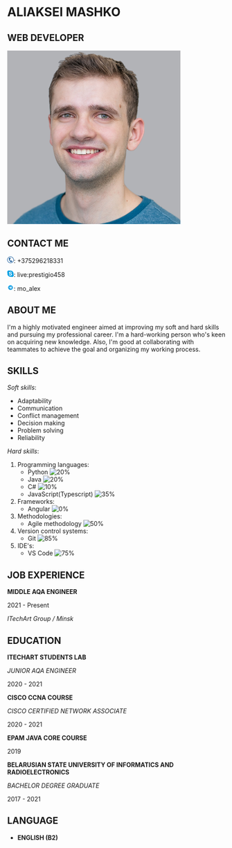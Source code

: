 # **ALIAKSEI MASHKO**
## WEB DEVELOPER
![Profile image wasn't loaded](/assets/img/profile_image.png)
## **CONTACT ME**
![?](/assets/svg/phone_icon.png): +375296218331

![?](/assets/svg/skype_logo.png): live:prestigio458

![?](/assets/svg/telegram_logo.png): mo_alex  
## **ABOUT ME**
I'm a highly motivated engineer aimed at improving my soft and hard skills and pursuing my professional career. I'm a hard-working person who's keen on acquiring new knowledge. Also, I'm good at collaborating with teammates to achieve the goal and organizing my working process.
## **SKILLS**
*Soft skills*:
* Adaptability
* Communication
* Conflict management
* Decision making
* Problem solving
* Reliability

*Hard skills*:
1. Programming languages:
   * Python ![20%](https://progress-bar.dev/20)
   * Java ![20%](https://progress-bar.dev/20)
   * C# ![10%](https://progress-bar.dev/10)
   * JavaScript(Typescript) ![35%](https://progress-bar.dev/35)
2. Frameworks:
   * Angular ![0%](https://progress-bar.dev/0)
3. Methodologies:
   * Agile methodology ![50%](https://progress-bar.dev/50)
4. Version control systems:
   * Git ![85%](https://progress-bar.dev/85)
5. IDE's:
   * VS Code ![75%](https://progress-bar.dev/75)

## **JOB EXPERIENCE**
**MIDDLE AQA ENGINEER**

2021 - Present

*ITechArt Group / Minsk*

## **EDUCATION**
**ITECHART STUDENTS LAB**

*JUNIOR AQA ENGINEER*

2020 - 2021


**CISCO CCNA COURSE**

*CISCO CERTIFIED NETWORK ASSOCIATE*

2020 - 2021


**EPAM JAVA CORE COURSE**

2019


**BELARUSIAN STATE UNIVERSITY OF INFORMATICS AND RADIOELECTRONICS**

*BACHELOR DEGREE GRADUATE*

2017 - 2021
## LANGUAGE

* **ENGLISH (B2)**

